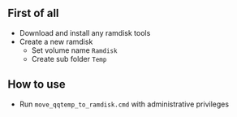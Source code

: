 ## First of all
- Download and install any ramdisk tools
- Create a new ramdisk
    - Set volume name `Ramdisk`
    - Create sub folder `Temp`
## How to use
- Run `move_qqtemp_to_ramdisk.cmd` with administrative privileges
